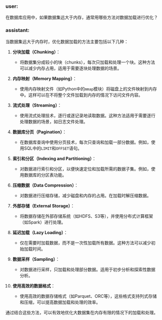 ### user: 

在数据库应用中，如果数据集远大于内存，通常用哪些方法对数据加载进行优化？


### assistant: 

当数据集远大于内存时，优化数据加载的方法主要包括以下几种：

1. **分块加载（Chunking）**：
   - 将数据集分成较小的块（chunks），每次只加载和处理一个块。这种方法可以减少内存占用，适用于需要逐块处理数据的场景。

2. **内存映射（Memory Mapping）**：
   - 使用内存映射文件（如Python中的`mmap`模块）将磁盘上的文件映射到内存中。这样可以在不将整个文件加载到内存的情况下访问文件内容。

3. **流式处理（Streaming）**：
   - 使用流式处理技术，逐行或逐记录地读取数据。这种方法适用于需要逐行处理数据的场景，如日志文件处理。

4. **数据库分页（Pagination）**：
   - 在数据库查询中使用分页技术，每次只查询和加载一部分数据。例如，使用SQL中的`LIMIT`和`OFFSET`语句。

5. **索引和分区（Indexing and Partitioning）**：
   - 对数据进行索引和分区，以便快速定位和加载所需的数据子集。例如，使用数据库的分区表功能。

6. **压缩数据（Data Compression）**：
   - 对数据进行压缩存储，减少磁盘和内存的占用。在加载时解压缩数据。

7. **外部存储（External Storage）**：
   - 将数据存储在外部存储系统（如HDFS、S3等），并使用分布式计算框架（如Spark）进行处理。

8. **延迟加载（Lazy Loading）**：
   - 仅在需要时加载数据，而不是一次性加载所有数据。这种方法可以减少初始加载时间。

9. **数据采样（Sampling）**：
   - 对数据进行采样，只加载和处理部分数据。适用于初步分析和探索性数据分析。

10. **使用高效的数据格式**：
    - 使用高效的数据存储格式（如Parquet、ORC等），这些格式支持列式存储和压缩，可以提高数据加载和处理的效率。

通过结合这些方法，可以有效地优化大数据集在内存有限的情况下的加载和处理。

